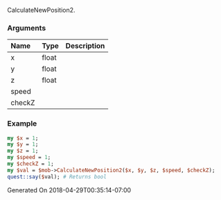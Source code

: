 CalculateNewPosition2.
### Arguments
**Name**|**Type**|**Description**
:---|:---|:---
x|float|
y|float|
z|float|
speed||
checkZ||

### Example

```perl
my $x = 1;
my $y = 1;
my $z = 1;
my $speed = 1;
my $checkZ = 1;
my $val = $mob->CalculateNewPosition2($x, $y, $z, $speed, $checkZ);
quest::say($val); # Returns bool
```


Generated On 2018-04-29T00:35:14-07:00